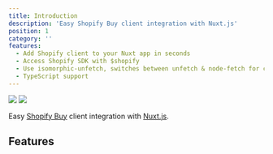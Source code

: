 ```yaml
---
title: Introduction
description: 'Easy Shopify Buy client integration with Nuxt.js'
position: 1
category: ''
features:
  - Add Shopify client to your Nuxt app in seconds
  - Access Shopify SDK with $shopify
  - Use isomorphic-unfetch, switches between unfetch & node-fetch for client & server.
  - TypeScript support
---
```


<img src="/preview.png" class="light-img" />
<img src="/preview-dark.png" class="dark-img" />

Easy [Shopify Buy](https://shopify.github.io/js-buy-sdk/) client integration with [Nuxt.js](https://nuxtjs.org).

## Features

<list :items="features"></list>

